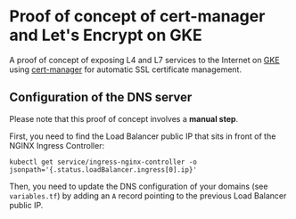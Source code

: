 # Proof of concept of cert-manager and Let's Encrypt on GKE

A proof of concept of exposing L4 and L7 services to the Internet on [GKE](https://cloud.google.com/kubernetes-engine/) using [cert-manager](https://cert-manager.io/) for automatic SSL certificate management.

## Configuration of the DNS server

Please note that this proof of concept involves a **manual step**. 

First, you need to find the Load Balancer public IP that sits in front of the NGINX Ingress Controller:

```
kubectl get service/ingress-nginx-controller -o jsonpath='{.status.loadBalancer.ingress[0].ip}'
```

Then, you need to update the DNS configuration of your domains (see `variables.tf`) by adding an `A` record pointing to the previous Load Balancer public IP.
